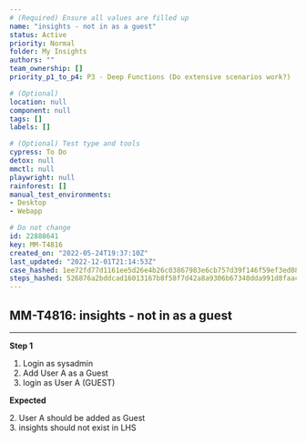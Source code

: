 ```yaml
---
# (Required) Ensure all values are filled up
name: "insights - not in as a guest"
status: Active
priority: Normal
folder: My Insights
authors: ""
team_ownership: []
priority_p1_to_p4: P3 - Deep Functions (Do extensive scenarios work?)

# (Optional)
location: null
component: null
tags: []
labels: []

# (Optional) Test type and tools
cypress: To Do
detox: null
mmctl: null
playwright: null
rainforest: []
manual_test_environments: 
- Desktop
- Webapp

# Do not change
id: 22888641
key: MM-T4816
created_on: "2022-05-24T19:37:10Z"
last_updated: "2022-12-01T21:14:53Z"
case_hashed: 1ee72fd77d1161ee5d26e4b26c03867983e6cb757d39f146f59ef3ed086369cfce8c6ffd3978026061e811763434e1c2
steps_hashed: 526876a2bddcad16013167b8f58f7d42a8a9306b67340dda991d8faace18e386b1a468f009f2ef4e0ce05679bf28e02e
---
```


<!-- (Auto-generated) Based on frontmatter's "key" and "name" -->

## MM-T4816: insights - not in as a guest

---

**Step 1**

1. Login as sysadmin
2. Add User A as a Guest
3. login as User A (GUEST)

**Expected**

2\. User A should be added as Guest\
3\. insights should not exist in LHS
